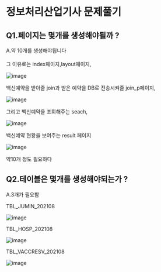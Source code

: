 # 정보처리산업기사 문제풀기

## Q1.페이지는 몇개를 생성해야될까 ?
A.약 10개를 생성해야됩니다 <br><br>
그 이유로는 index페이지,layout페이지,


![image](https://user-images.githubusercontent.com/97486300/201585689-b137ee11-ebe6-4188-ac8e-2901262d342f.png)


백신예약을 받아줄 join과 받은 예약을 DB로 전송시켜줄 join_p페이지,

![image](https://user-images.githubusercontent.com/97486300/201587200-d26ec093-d3fd-4563-9f5a-faf3eb1c6d63.png)

그리고 백신예약을 조회해주는 seach,

![image](https://user-images.githubusercontent.com/97486300/201587397-c0ec8256-0ac3-4bbf-bdd7-d4f91c659f43.png)

백신예약 현황을 보여주는 result 페이지

![image](https://user-images.githubusercontent.com/97486300/201587763-6ee84b5d-7b13-46fe-93d3-d7fd5b6b86d6.png)

약10개 정도 필요하다

## Q2.테이블은 몇개를 생성해야되는가 ?
A.3개가 필요함

TBL_JUMIN_202108

![image](https://user-images.githubusercontent.com/97486300/201588250-8013a5ff-c282-4ac5-9a4d-d056edf90933.png)

TBL_HOSP_202108

![image](https://user-images.githubusercontent.com/97486300/201588496-101f5197-1adc-4ac8-8070-7542e3dc6da8.png)

TBL_VACCRESV_202108

![image](https://user-images.githubusercontent.com/97486300/201588558-c4f571df-9e44-46a8-943e-56e226303753.png)
